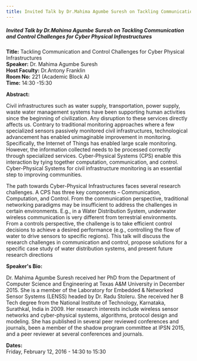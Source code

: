 ```yaml
---
title: Invited Talk by Dr.Mahima Agumbe Suresh on Tackling Communication and Control Challenges for Cyber Physical Infrastructures
---
```


##### **Invited Talk by Dr.Mahima Agumbe Suresh on Tackling Communication and Control Challenges for Cyber Physical Infrastructures**
**Title:** Tackling Communication and Control Challenges for Cyber Physical Infrastructures  
**Speaker:** Dr. Mahima Agumbe Suresh  
**Host Faculty:** Dr.Antony Franklin  
**Room No:** 221 (Academic Block A)  
**Time:** 14:30 -15:30  

**Abstract:**

Civil infrastructures such as water supply, transportation, power supply, waste water management systems have been supporting human activities since the beginning of civilization. Any disruption to these services directly affects us. Contrary to traditional monitoring approaches where a few specialized sensors passively monitored civil infrastructures, technological advancement has enabled unimaginable improvement in monitoring. Specifically, the Internet of Things has enabled large scale monitoring. However, the information collected needs to be processed correctly through specialized services. Cyber-Physical Systems (CPS) enable this interaction by tying together computation, communication, and control. Cyber-Physical Systems for civil infrastructure monitoring is an essential step to improving communities. 

The path towards Cyber-Physical Infrastructures faces several research challenges. A CPS has three key components – Communication, Computation, and Control. From the communication perspective, traditional networking paradigms may be insufficient to address the challenges in certain environments. E.g., in a Water Distribution System, underwater wireless communication is very different from terrestrial environments. From a controls perspective, the challenge is to take efficient control decisions to achieve a desired performance (e.g., controlling the flow of water to drive sensors to specific regions). This talk will discuss the research challenges in communication and control, propose solutions for a specific case study of water distribution systems, and present future research directions

**Speaker's Bio:**

Dr. Mahima Agumbe Suresh received her PhD from the Department of Computer Science and Engineering at Texas A&M University in December 2015. She is a member of the Laboratory for Embedded & Networked Sensor Systems (LENSS) headed by Dr. Radu Stoleru. She received her B Tech degree from the National Institute of Technology, Karnataka, Surathkal, India in 2009. Her research interests include wireless sensor networks and cyber-physical systems, algorithms, protocol design and modeling. She has published in several peer reviewed conferences and journals, been a member of the shadow program committee at IPSN 2015, and a peer reviewer at several conferences and journals.

**Dates:**  
Friday, February 12, 2016 - 14:30 to 15:30